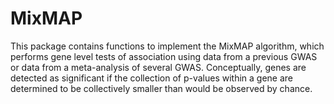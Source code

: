 MixMAP
======

This package contains functions to implement the MixMAP algorithm, which performs gene level tests of association using data from a previous GWAS or data from a meta-analysis of several GWAS.  Conceptually, genes are detected as significant if the collection of p-values within a gene are determined to be collectively smaller than would be observed by chance.
